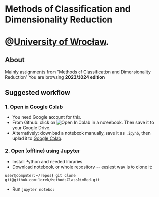 # Methods of Classification and Dimensionality Reduction
# @[University of Wrocław](https://math.uni.wroc.pl).


## About
Mainly assignments from "Methods of Classification and Dimensionality Reduction"
You are browsing **2023/2024 edition**


## Suggested workflow

### 1. Open in Google Colab
* You need Google account for this.
* From Github: click on <img src="https://colab.research.google.com/assets/colab-badge.svg" alt="Open In Colab"/> in a noteebook. Then save it to your Google Drive.
* Alternatively: download a notebook manually, save it as `.ipynb`, then uplad it to [Google Colab](https://colab.research.google.com/).

### 2. Open (offline) using Jupyter
* Install Python and needed libraries.
* Download notebook, or whole repository -- easiest way is to clone it:
``` 
user@computer:~/repos$ git clone  git@github.com:lorek/MethodsClassDimRed.git
```
* Run `jupyter notebok`


